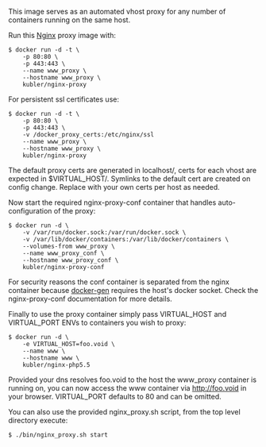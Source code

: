 This image serves as an automated vhost proxy for any number of containers running on the same host.

Run this [Nginx][] proxy image with:

    $ docker run -d -t \
        -p 80:80 \
        -p 443:443 \
        --name www_proxy \
        --hostname www_proxy \
        kubler/nginx-proxy

For persistent ssl certificates use:

    $ docker run -d -t \
        -p 80:80 \
        -p 443:443 \
        -v /docker_proxy_certs:/etc/nginx/ssl
        --name www_proxy \
        --hostname www_proxy \
        kubler/nginx-proxy

The default proxy certs are generated in localhost/, certs for each vhost are expected in $VIRTUAL_HOST/. Symlinks to the default cert are created
on config change. Replace with your own certs per host as needed.

Now start the required nginx-proxy-conf container that handles auto-configuration of the proxy:

    $ docker run -d \
        -v /var/run/docker.sock:/var/run/docker.sock \
        -v /var/lib/docker/containers:/var/lib/docker/containers \
        --volumes-from www_proxy \
        --name www_proxy_conf \
        --hostname www_proxy_conf \
        kubler/nginx-proxy-conf

For security reasons the conf container is separated from the nginx container because [docker-gen][] requires the host's docker socket.
Check the nginx-proxy-conf documentation for more details.

Finally to use the proxy container simply pass VIRTUAL_HOST and VIRTUAL_PORT ENVs to containers you wish to proxy:

    $ docker run -d \
        -e VIRTUAL_HOST=foo.void \
        --name www \
        --hostname www \
        kubler/nginx-php5.5

Provided your dns resolves foo.void to the host the www_proxy container is running on, you can now access the www container
via http://foo.void in your browser. VIRTUAL_PORT defaults to 80 and can be omitted.

You can also use the provided nginx_proxy.sh script, from the top level directory execute:

    $ ./bin/nginx_proxy.sh start

[Nginx]: http://nginx.org/
[docker-gen]: https://github.com/jwilder/docker-gen
